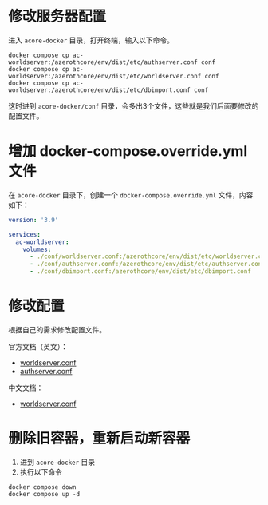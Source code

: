
# 修改服务器配置
进入 `acore-docker` 目录，打开终端，输入以下命令。
```shell
docker compose cp ac-worldserver:/azerothcore/env/dist/etc/authserver.conf conf
docker compose cp ac-worldserver:/azerothcore/env/dist/etc/worldserver.conf conf
docker compose cp ac-worldserver:/azerothcore/env/dist/etc/dbimport.conf conf
```

这时进到 `acore-docker/conf` 目录，会多出3个文件，这些就是我们后面要修改的配置文件。

# 增加 docker-compose.override.yml 文件
在 `acore-docker` 目录下，创建一个 `docker-compose.override.yml` 文件，内容如下：
```yaml
version: '3.9'

services:
  ac-worldserver:
    volumes:
      - ./conf/worldserver.conf:/azerothcore/env/dist/etc/worldserver.conf
      - ./conf/authserver.conf:/azerothcore/env/dist/etc/authserver.conf
      - ./conf/dbimport.conf:/azerothcore/env/dist/etc/dbimport.conf
```

# 修改配置
根据自己的需求修改配置文件。

官方文档（英文）：
* [worldserver.conf](https://github.com/azerothcore/azerothcore-wotlk/blob/master/src/server/apps/worldserver/worldserver.conf.dist)
* [authserver.conf](https://github.com/azerothcore/azerothcore-wotlk/blob/master/src/server/apps/authserver/authserver.conf.dist)

中文文档：
* [worldserver.conf](../doc/worldserver.conf.md)

# 删除旧容器，重新启动新容器
1. 进到 `acore-docker` 目录
2. 执行以下命令
```
docker compose down
docker compose up -d
```
